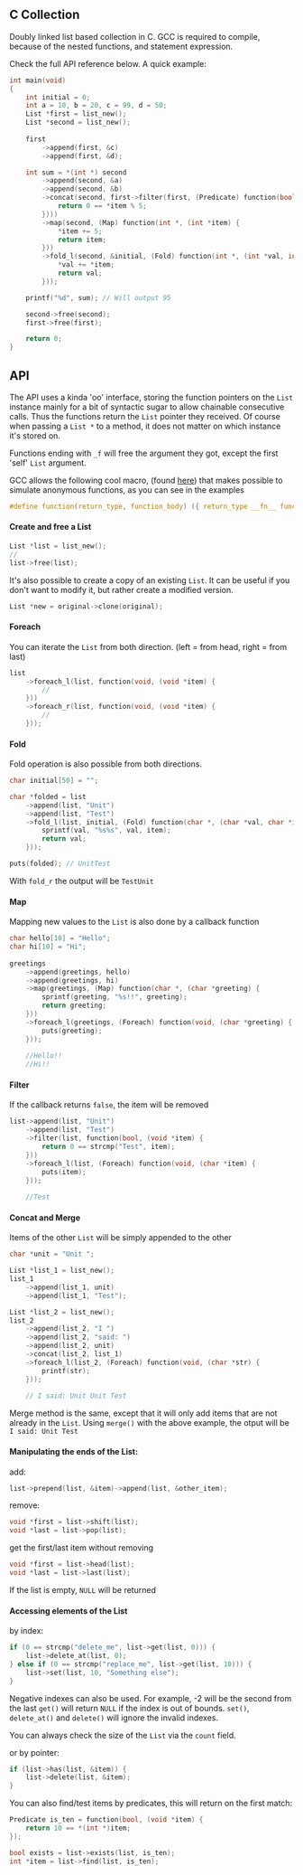 ## C Collection

Doubly linked list based collection in C. 
GCC is required to compile, because of the nested functions, and statement expression.

Check the full API reference below. A quick example:

```c
int main(void)
{
    int initial = 0;
    int a = 10, b = 20, c = 99, d = 50;
    List *first = list_new();
    List *second = list_new();
    
    first
        ->append(first, &c)
        ->append(first, &d);

    int sum = *(int *) second
        ->append(second, &a)
        ->append(second, &b)
        ->concat(second, first->filter(first, (Predicate) function(bool, (int *item) {
            return 0 == *item % 5;
        })))
        ->map(second, (Map) function(int *, (int *item) {
            *item += 5;
            return item;
        }))
        ->fold_l(second, &initial, (Fold) function(int *, (int *val, int *item) {
            *val += *item;
            return val;
        }));

    printf("%d", sum); // Will output 95 

    second->free(second);
    first->free(first);

    return 0;
}
```

## API

The API uses a kinda 'oo' interface, storing the function pointers on the `List` instance
mainly for a bit of syntactic sugar to allow chainable consecutive calls. Thus the functions
return the `List` pointer they received. Of course when passing a `List *` to a method, it does not
matter on which instance it's stored on.

Functions ending with `_f` will free the argument they got, except the first 'self' `List` argument.

GCC allows the following cool macro, (found [here](http://stackoverflow.com/questions/10405436/anonymous-functions-using-gcc-statement-expressions)) that makes possible to simulate anonymous functions, as you can 
see in the examples

```c
#define function(return_type, function_body) ({ return_type __fn__ function_body __fn__; })
```

#### Create and free a List

```c
List *list = list_new();
//
list->free(list);
```

It's also possible to create a copy of an existing `List`. It can be useful if you don't want to
modify it, but rather create a modified version.


```c
List *new = original->clone(original);
```


#### Foreach

You can iterate the `List` from both direction. (left = from head, right = from last)
```c
list
    ->foreach_l(list, function(void, (void *item) {
        //
    }))
    ->foreach_r(list, function(void, (void *item) {
        //
    }));
```


#### Fold

Fold operation is also possible from both directions.

```c
char initial[50] = "";

char *folded = list
    ->append(list, "Unit")
    ->append(list, "Test")
    ->fold_l(list, initial, (Fold) function(char *, (char *val, char *item) {
        sprintf(val, "%s%s", val, item);
        return val;
    }));

puts(folded); // UnitTest

```
With `fold_r` the output will be `TestUnit`


#### Map

Mapping new values to the `List` is also done by a callback function

```c
char hello[10] = "Hello";
char hi[10] = "Hi";
    
greetings
    ->append(greetings, hello)
    ->append(greetings, hi)
    ->map(greetings, (Map) function(char *, (char *greeting) {
        sprintf(greeting, "%s!!", greeting);
        return greeting;
    }))
    ->foreach_l(greetings, (Foreach) function(void, (char *greeting) {
        puts(greeting);
    }));
    
    //Hello!!
    //Hi!!
```


#### Filter

If the callback returns `false`, the item will be removed

```c
list->append(list, "Unit")
    ->append(list, "Test")
    ->filter(list, function(bool, (void *item) {
        return 0 == strcmp("Test", item);
    }))
    ->foreach_l(list, (Foreach) function(void, (char *item) {
        puts(item);
    }));
    
    //Test
```


#### Concat and Merge

Items of the other `List` will be simply appended to the other

```c
char *unit = "Unit ";

List *list_1 = list_new();
list_1
    ->append(list_1, unit)
    ->append(list_1, "Test");

List *list_2 = list_new();
list_2
    ->append(list_2, "I ")
    ->append(list_2, "said: ")
    ->append(list_2, unit)
    ->concat(list_2, list_1)
    ->foreach_l(list_2, (Foreach) function(void, (char *str) {
        printf(str);
    }));
    
    // I said: Unit Unit Test
```

Merge method is the same, except that it will only add items that are not already in the `List`.
Using `merge()` with the above example, the otput will be `I said: Unit Test`


#### Manipulating the ends of the List:

add: 
```c
list->prepend(list, &item)->append(list, &other_item);
```

remove:
```c
void *first = list->shift(list);
void *last = list->pop(list);
```

get the first/last item without removing
```c
void *first = list->head(list);
void *last = list->last(list);
```

If the list is empty, `NULL` will be returned


#### Accessing elements of the List

by index:

```c
if (0 == strcmp("delete_me", list->get(list, 0))) {
    list->delete_at(list, 0);
} else if (0 == strcmp("replace_me", list->get(list, 10))) {
    list->set(list, 10, "Something else");
}
```
Negative indexes can also be used. For example, -2 will be the second from the last
`get()` will return `NULL` if the index is out of bounds.
`set()`, `delete_at()` and `delete()` will ignore the invalid indexes.


You can always check the size of the `List` via the `count` field.


or by pointer:

```c
if (list->has(list, &item)) {
    list->delete(list, &item);
}
```

You can also find/test items by predicates, this will return on the first match:

```c
Predicate is_ten = function(bool, (void *item) {
    return 10 == *(int *)item;
});

bool exists = list->exists(list, is_ten);
int *item = list->find(list, is_ten);
```
